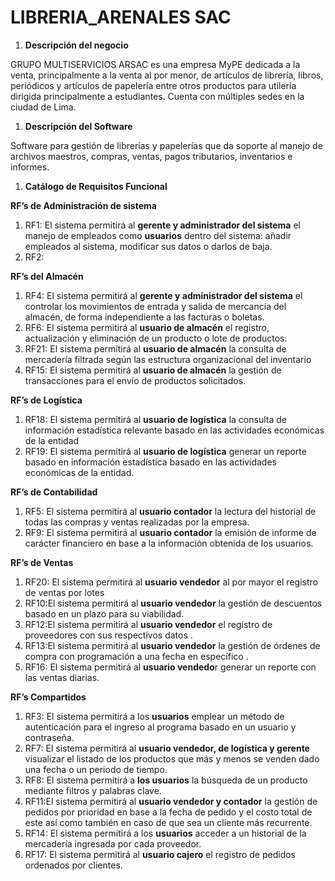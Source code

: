 # LIBRERIA_ARENALES SAC

1. **Descripción del negocio**

GRUPO MULTISERVICIOS ARSAC es una empresa MyPE dedicada a la venta, principalmente a la venta al por menor, de artículos de librería, libros, periódicos y artículos de papelería entre otros productos para utilería dirigida principalmente a estudiantes. Cuenta con múltiples sedes en la ciudad de Lima. 

1. **Descripción del Software**

Software para gestión de librerías y papelerías que da soporte al manejo de archivos maestros, compras, ventas, pagos tributarios, inventarios e informes.

1. **Catálogo de Requisitos Funcional**

**RF’s de Administración de sistema**

1. RF1: El sistema permitirá al **gerente y administrador del sistema** el manejo de empleados como **usuarios** dentro del sistema: añadir empleados al sistema, modificar sus datos o darlos de baja.
1. RF2: 	

**RF’s del Almacén**

1. RF4: El sistema permitirá al **gerente y administrador del sistema** el controlar los movimientos de entrada y salida de mercancía del almacén, de forma independiente a las facturas o boletas.
1. RF6: El sistema permitirá al **usuario de almacén** el registro, actualización y eliminación de un producto o lote de productos. 
1. RF21: El sistema permitirá  al **usuario de almacén** la consulta de mercadería filtrada según las estructura organizacional del inventario
1. RF15: El sistema permitirá al **usuario de almacén** la gestión de transacciones para el envío de productos solicitados. 

**RF’s de Logística**

1. RF18: El sistema permitirá  al **usuario de logística** la consulta de información estadística relevante basado en las actividades económicas de la entidad
1. RF19: El sistema permitirá  al **usuario de logística** generar un reporte basado en información estadística basado en las actividades económicas de la entidad.

**RF’s de Contabilidad**

1. RF5: El sistema permitirá al **usuario contador** la lectura del historial de todas las compras y ventas realizadas por la empresa.
1. RF9: El sistema permitirá al **usuario contador** la emisión de informe de carácter financiero en base a la información obtenida de los usuarios. 

**RF’s de  Ventas**

1. RF20: El sistema permitirá  al **usuario vendedor** al por mayor el registro de ventas por lotes
1. RF10:El sistema permitirá al **usuario vendedor**  la gestión de descuentos basado en un plazo para su viabilidad.
1. RF12:El sistema permitirá al **usuario vendedor** el registro de proveedores con sus respectivos datos .
1. RF13:El sistema permitirá al **usuario vendedor** la gestión de órdenes de compra con programación a una fecha en específico .
1. RF16: El sistema permitirá  al **usuario vendedo**r generar un reporte con las ventas diarias.

**RF’s Compartidos**

1. RF3: El sistema permitirá a los **usuarios** emplear un método de autenticación para el ingreso al programa basado en un usuario y contraseña.
1. RF7: El sistema permitirá al **usuario vendedor, de logística y gerente** visualizar el listado de los productos que más y menos se venden dado una fecha o un periodo de tiempo.
1. RF8: El sistema permitirá a **los usuarios** la búsqueda de un producto mediante filtros y palabras clave.
1. RF11:El sistema permitirá al **usuario vendedor y contador** la gestión de pedidos por prioridad en base a la fecha de pedido y el costo total de este así como también en caso de que sea un cliente más recurrente.
1. RF14: El sistema permitirá a los **usuarios** acceder a un historial de la mercadería ingresada por cada proveedor.
1. RF17: El sistema permitirá al **usuario cajero** el registro de pedidos ordenados por clientes.








